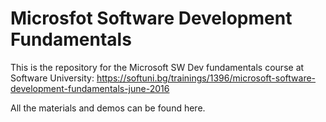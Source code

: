 # Microsfot Software Development Fundamentals

This is the repository for the Microsoft SW Dev fundamentals course at Software University: 
https://softuni.bg/trainings/1396/microsoft-software-development-fundamentals-june-2016

All the materials and demos can be found here.
